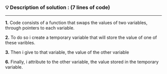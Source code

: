 ### 💡 Description of solution : (7 lines of code)
--------------------------------
<p> <b>1.</b> Code consists of a function that swaps the values of two variables, through pointers to each variable.</p>
<p> <b>2.</b> To do so i create a temporary variable that will store the value of one of these varibles. </p>
<p> <b>3.</b> Then i give to that variable, the value of the other variable </p>
<p> <b>6.</b> Finally, i attribute to the other variable, the value stored in the temporary variable. </p>
